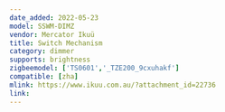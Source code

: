 ```yaml
---
date_added: 2022-05-23
model: SSWM-DIMZ
vendor: Mercator Ikuü 
title: Switch Mechanism
category: dimmer
supports: brightness
zigbeemodel: ['TS0601','_TZE200_9cxuhakf']
compatible: [zha]
mlink: https://www.ikuu.com.au/?attachment_id=22736
link: 
---
```

